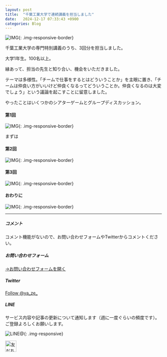 ```yaml
---
layout: post
title:  "千葉工業大学で連続講義を担当しました"
date:   2024-12-17 07:33:43 +0900
categories: Blog
---
```



![IMG]({{site.baseurl}}/img/2024/20241217_01.jpg){: .img-responsive-border}

千葉工業大学の専門特別講義のうち、3回分を担当しました。

大学1年生。100名以上。

縁あって、担当の先生と知り合い、機会をいただきました。

テーマは多様性。「チームで仕事をするとはどういうことか」を主眼に置き、「チームは仲良い方がいいけど仲良くなるってどういうことか。仲良くなるのは大変でしょう」という議論を起こすことに留意しました。

やったことはいくつかのシアターゲームとグループディスカッション。




#### 第1回

![IMG]({{site.baseurl}}/img/2024/20241217_02.jpg){: .img-responsive-border}

まずは



#### 第2回

![IMG]({{site.baseurl}}/img/2024/20241217_03.jpg){: .img-responsive-border}




#### 第3回

![IMG]({{site.baseurl}}/img/2024/20241217_04.jpg){: .img-responsive-border}



#### おわりに




![IMG]({{site.baseurl}}/img/2024/20241217_05.jpg){: .img-responsive-border}



---
##### コメント
コメント機能がないので、お問い合わせフォームやTwitterからコメントください。

##### お問い合わせフォーム
[→お問い合わせフォームを開く]({{site.baseurl}}/docs/contact/)

##### Twitter

<a href="https://twitter.com/ya_ze_?ref_src=twsrc%5Etfw" class="twitter-follow-button" data-show-count="false">Follow @ya_ze_</a><script async src="https://platform.twitter.com/widgets.js" charset="utf-8"></script>


##### LINE

サービス内容や記事の更新について通知します（週に一度ぐらいの頻度です）。
ご登録よろしくお願いします。

![LINE@]({{site.baseurl}}/img/lineat.png){: .img-responsive}

<a href="https://line.me/R/ti/p/%40tqt3140x"><img height="36" border="0" alt="友だち追加" src="https://scdn.line-apps.com/n/line_add_friends/btn/ja.png"></a>
